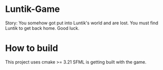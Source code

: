 # Luntik-Game
Story:
You somehow got put into Luntik's world and are lost. You must find Luntik to get back home.
Good luck.

# How to build
This project uses cmake >= 3.21
SFML is getting built with the game.